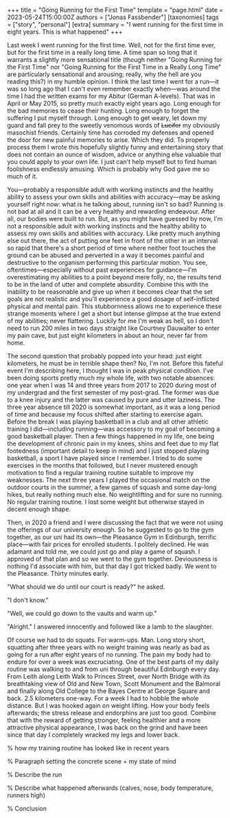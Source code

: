 +++
title = "Going Running for the First Time"
template = "page.html"
date = 2023-05-24T15:00:00Z
authors = ["Jonas Fassbender"]
[taxonomies]
tags = ["story", "personal"]
[extra]
summary = "I went running for the first time in eight years. This is what happened"
+++

Last week I went running for the first time.
Well, not for the first time ever, but for the first time in a really long time.
A time span so long that it warrants a slightly more sensational title (though 
neither "Going Running for the First Time" nor "Going Running for the First Time 
in a Really Long Time" are particularly sensational and arousing; really, why 
the hell are you reading this?) in my humble opinion.
I think the last time I went for a run&mdash;it was so long ago that I can't
even remember exactly when&mdash;was around the time I had the written exams for 
my Abitur (German A-levels).
That was in April or May 2015, so pretty much exactly eight years ago.
Long enough for the bad memories to cease their hunting. 
Long enough to forget the suffering I put myself through.
Long enough to get weary, let down my guard and fall prey to the sweetly
venomous words of ~~Lucifer~~ my obviously masochist friends.
Certainly time has corroded my defenses and opened the door for new painful 
memories to arise.
Which they did.
To properly process them I wrote this hopefully slightly funny and entertaining 
story that does not contain an ounce of wisdom, advice or anything else valuable 
that you could apply to your own life.
I just can't help myself but to find human foolishness endlessly amusing.
Which is probably why God gave me so much of it.

You&mdash;probably a responsible adult with working instincts and the healthy 
ability to assess your own skills and abilities with accuracy&mdash;may be 
asking yourself right now: what is he talking about, running isn't so bad?
Running is not bad at all and it can be a very healthy and rewarding endeavour.
After all, our bodies were built to run.
But, as you might have guessed by now, I'm not a responsible adult with working
instincts and the healthy ability to assess my own skills and abilities with 
accuracy.
Like pretty much anything else out there, the act of putting one feet in front
of the other in an interval so rapid that there's a short period of time where 
neither foot touches the ground can be abused and perverted in a way it becomes 
painful and destructive to the organism performing this particular motion.
You see, oftentimes&mdash;especially without past experiences for 
guidance&mdash;I'm overestimating my abilities to a point beyond mere folly, no, 
the results tend to be in the land of utter and complete absurdity.
Combine this with the inability to be reasonable and give up when it becomes
clear that the set goals are not realistic and you'll experience a good 
dosage of self-inflicted physical and mental pain.
This stubbornness allows me to experience these strange moments where I get a 
short but intense glimpse at the true extend of my abilities; never flattering.
Luckily for me I'm weak as hell, so I don't need to run 200 miles in two days 
straight like Courtney Dauwalter to enter my pain cave, but just eight 
kilometers in about an hour, never far from home.

The second question that probably popped into your head: just eight kilometers, 
he must be in terrible shape then?
No, I'm not.
Before this fateful event I'm describing here, I thought I was in peak physical
condition.
I've been doing sports pretty much my whole life, with two notable absences: one 
year when I was 14 and three years from 2017 to 2020 during most of my undergrad 
and the first semester of my post-grad.
The former was due to a knee injury and the latter was caused by pure and utter 
laziness.
The three year absence till 2020 is somewhat important, as it was a long period
of time and because my focus shifted after starting to exercise again.
Before the break I was playing basketball in a club and all other athletic 
training I did&mdash;including running&mdash;was accessory to my goal of 
becoming a good basketball player. 
Then a few things happened in my life, one being the development of chronic 
pain in my knees, shins and feet due to my flat footedness (important detail to 
keep in mind) and I just stopped playing basketball, a sport I have played 
since I remember.
I tried to do some exercises in the months that followed, but I never mustered 
enough motivation to find a regular training routine suitable to improve my 
weaknesses.
The next three years I played the occasional match on the outdoor courts in the
summer, a few games of squash and some day-long hikes, but really nothing 
much else. 
No weightlifting and for sure no running.
No regular training routine.
I lost some weight but otherwise stayed in decent enough shape.

Then, in 2020 a friend and I were discussing the fact that we were not using 
the offerings of our university enough.
So he suggested to go to the gym together, as our uni had its own&mdash;the 
Pleasance Gym in Edinburgh, terrific place&mdash;with fair prices for enrolled 
students.
I politely declined.
He was adamant and told me, we could just go and play a game of squash.
I approved of that plan and so we went to the gym together.
Deviousness is nothing I'd associate with him, but that day I got tricked badly.
We went to the Pleasance. Thirty minutes early.

"What should we do until our court is ready?" he asked.

"I don't know."

"Well, we could go down to the vaults and warm up."

"Alright." I answered innocently and followed like a lamb to the slaughter.

Of course we had to do squats. For warm-ups. Man. Long story short, squatting
after three years with no weight training was nearly as bad as going for a run
after eight years of no running.
The pain my body had to endure for over a week was excruciating.
One of the best parts of my daily routine was walking to and from uni through 
beautiful Edinburgh every day.
From Leith along Leith Walk to Princes Street, over North Bridge with its 
breathtaking view of Old and New Town, Scott Monument and the Balmoral
and finally along Old College to the Bayes Centre at George Square and back.
2.5 kilometers one-way.
For a week I had to hobble the whole distance.
But I was hooked again on weight lifting.
How your body feels afterwards; the stress release and endorphins are just too 
good.
Combine that with the reward of getting stronger, feeling healthier and a more 
attractive physical appearance, I was back on the grind and have been since 
that day I completely wracked my legs and lower back.

% how my training routine has looked like in recent years

% Paragraph setting the concrete scene + my state of mind

% Describe the run

% Describe what happened afterwards (calves, nose, body temperature, runners
high)

% Conclusion
